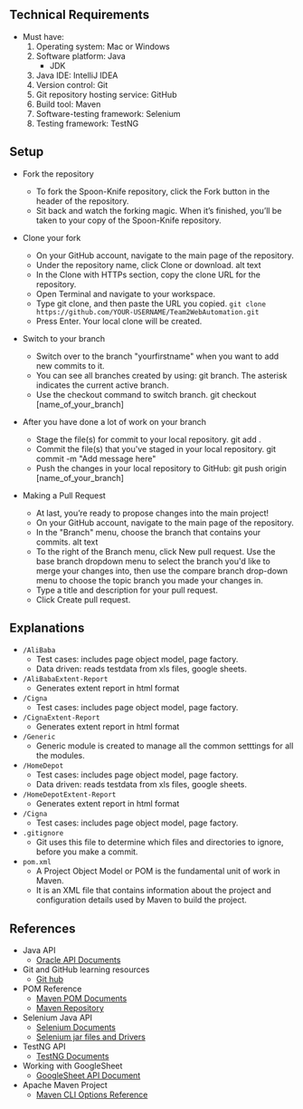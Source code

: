 Technical Requirements
----------------------------------------------------------------------------------------------------
* Must have:
  1. Operating system: Mac or Windows
  2. Software platform: Java
      - JDK
  3. Java IDE: IntelliJ IDEA
  4. Version control: Git
  5. Git repository hosting service: GitHub
  6. Build tool: Maven
  7. Software-testing framework: Selenium
  8. Testing framework: TestNG

Setup
----------------------------------------------------------------------------------------------------
* Fork the repository
  - To fork the Spoon-Knife repository, click the Fork button in the header of the repository. 
  - Sit back and watch the forking magic. When it’s finished, you’ll be taken to your copy of the Spoon-Knife repository.

* Clone your fork
  - On your GitHub account, navigate to the main page of the repository.
  - Under the repository name, click Clone or download. alt text
  - In the Clone with HTTPs section, copy the clone URL for the repository.
  - Open Terminal and navigate to your workspace.
  - Type git clone, and then paste the URL you copied. `git clone https://github.com/YOUR-USERNAME/Team2WebAutomation.git`
  - Press Enter. Your local clone will be created.

* Switch to your branch
  - Switch over to the branch "yourfirstname" when you want to add new commits to it.
  - You can see all branches created by using: git branch. The asterisk indicates the current active branch.
  - Use the checkout command to switch branch. git checkout [name_of_your_branch]

* After you have done a lot of work on your branch
  - Stage the file(s) for commit to your local repository. git add .
  - Commit the file(s) that you've staged in your local repository. git commit -m "Add message here"
  - Push the changes in your local repository to GitHub: git push origin [name_of_your_branch]

* Making a Pull Request
  - At last, you’re ready to propose changes into the main project!
  - On your GitHub account, navigate to the main page of the repository.
  - In the "Branch" menu, choose the branch that contains your commits. alt text
  - To the right of the Branch menu, click New pull request. Use the base branch dropdown menu to select the 
  branch you'd like to merge your changes into, then use the compare branch drop-down menu to choose the topic branch you made 
  your changes in.
  - Type a title and description for your pull request.
  - Click Create pull request.

Explanations
----------------------------------------------------------------------------------------------------------------------------------
* `/AliBaba`
  - Test cases: includes page object model, page factory.
  - Data driven: reads testdata from xls files, google sheets.
* `/AliBabaExtent-Report`
  - Generates extent report in html format
* `/Cigna`
  - Test cases: includes page object model, page factory.
* `/CignaExtent-Report`
  - Generates extent report in html format
* `/Generic`
  - Generic module is created to manage all the common setttings for all the modules.
* `/HomeDepot`
  - Test cases: includes page object model, page factory.
  - Data driven: reads testdata from xls files, google sheets.
* `/HomeDepotExtent-Report`
  - Generates extent report in html format
* `/Cigna`
  - Test cases: includes page object model, page factory.
* `.gitignore`
  - Git uses this file to determine which files and directories to ignore, before you make a commit.
* `pom.xml`
  - A Project Object Model or POM is the fundamental unit of work in Maven.
  - It is an XML file that contains information about the project and configuration details used by Maven to build the project.

References
-----------------------------------------------------------------------------------------------------------------------------------
* Java API
  - [Oracle API Documents](https://docs.oracle.com/javase/8/docs/api/)
* Git and GitHub learning resources
  - [Git hub](https://help.github.com/articles/good-resources-for-learning-git-and-github/)
* POM Reference
  - [Maven POM Documents](https://maven.apache.org/pom.html)
  - [Maven Repository](https://docs.oracle.com/javase/8/docs/api/)
* Selenium Java API
  - [Selenium Documents](https://seleniumhq.github.io/selenium/docs/api/java/)
  - [Selenium jar files and Drivers](http://www.seleniumhq.org/download/)
* TestNG API
  - [TestNG Documents](https://jitpack.io/com/github/cbeust/testng/master/javadoc/)
* Working with GoogleSheet
  - [GoogleSheet API Document](https://developers.google.com/sheets/api/quickstart/java)
* Apache Maven Project
  - [Maven CLI Options Reference](http://maven.apache.org/ref/3.1.0/maven-embedder/cli.html)
